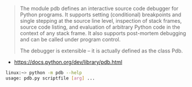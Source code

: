 > The module pdb defines an interactive source code debugger for Python programs. It supports setting (conditional) breakpoints and single stepping at the source line level, inspection of stack frames, source code listing, and evaluation of arbitrary Python code in the context of any stack frame. It also supports post-mortem debugging and can be called under program control.
> 
> The debugger is extensible – it is actually defined as the class Pdb.

* https://docs.python.org/dev/library/pdb.html


```bash
linux:~> python -m pdb --help
usage: pdb.py scriptfile [arg] ...
```

